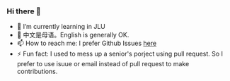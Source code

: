 ### Hi there 👋

- 🌱 I’m currently learning in JLU
- 💬 中文是母语。English is generally OK.
- 📫 How to reach me: I prefer Github Issues [here](https://github.com/leviolet/leviolet/issues)
- ⚡ Fun fact: I used to mess up a senior's porject using pull request. So I prefer to use isuue or email instead of pull request to make contributions.
